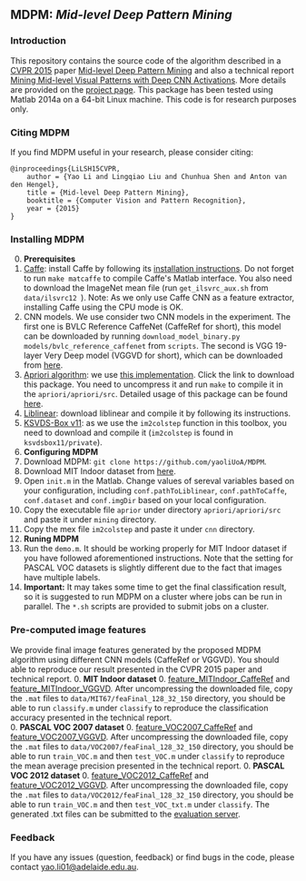 ## MDPM: *Mid-level Deep Pattern Mining*

### Introduction
This repository contains the source code of the algorithm described in a [CVPR 2015](http://www.pamitc.org/cvpr15/) paper 
[Mid-level Deep Pattern Mining](http://www.cv-foundation.org/openaccess/content_cvpr_2015/papers/Li_Mid-Level_Deep_Pattern_2015_CVPR_paper.pdf) 
and also a technical report [Mining Mid-level Visual Patterns with Deep CNN Activations](http://arxiv.org/abs/1506.06343). More details are provided on the [project page](https://cs.adelaide.edu.au/~yaoli/?page_id=234).
This package has been tested using Matlab 2014a on a 64-bit Linux machine. This code is for research purposes only. 

### Citing MDPM

If you find MDPM useful in your research, please consider citing:

    @inproceedings{LiLSH15CVPR,
        author = {Yao Li and Lingqiao Liu and Chunhua Shen and Anton van den Hengel},
        title = {Mid-level Deep Pattern Mining},
        booktitle = {Computer Vision and Pattern Recognition},
        year = {2015}
    }

### Installing MDPM
0. **Prerequisites** 
 0. [Caffe](http://caffe.berkeleyvision.org/): install Caffe by following its [installation instructions](http://caffe.berkeleyvision.org/installation.html). 
    Do not forget to run `make matcaffe` to compile Caffe's Matlab interface. You also need to download the ImageNet mean file (run `get_ilsvrc_aux.sh` from `data/ilsvrc12 `).
    Note: As we only use Caffe CNN as a feature extractor, installing Caffe using the CPU mode is OK. 
 0. CNN models. We use consider two CNN models in the experiment. The first one is BVLC Reference CaffeNet (CaffeRef for short), 
    this model can be downloaded by running `download_model_binary.py models/bvlc_reference_caffenet` from `scripts`.
    The second is VGG 19-layer Very Deep model (VGGVD for short), which can be downloaded from [here](http://www.robots.ox.ac.uk/~vgg/research/very_deep/). 
 0. [Apriori algorithm](http://en.wikipedia.org/wiki/Apriori_algorithm): we use [this implementation](http://www.borgelt.net/src/apriori.tar.gz). Click the link to download this package. You need 
    to uncompress it and run `make` to compile it in the `apriori/apriori/src`. 
    Detailed usage of this package can be found [here](http://www.borgelt.net/doc/apriori/apriori.html).
 0. [Liblinear](http://www.csie.ntu.edu.tw/~cjlin/liblinear/): download liblinear and compile it by following its instructions. 
 0. [KSVDS-Box v11](http://www.cs.technion.ac.il/~ronrubin/Software/ksvdsbox11.zip): as we use the `im2colstep` function in this toolbox, 
     you need to download and compile it (`im2colstep` is found in `ksvdsbox11/private`).
0. **Configuring MDPM**
 0. Download MDPM: `git clone https://github.com/yaoliUoA/MDPM`.
 0. Download MIT Indoor dataset from [here](http://web.mit.edu/torralba/www/indoor.html).
 0. Open `init.m` in the Matlab. Change values of sereval variables based on your configuration, including `conf.pathToLiblinear`, `conf.pathToCaffe`, `conf.dataset` and `conf.imgDir` based on your
    local configuration. 
 0. Copy the executable file `aprior` under directory `apriori/apriori/src` and paste it under `mining` directory.    
 0. Copy the mex file `im2colstep` and paste it under `cnn` directory. 
0. **Runing MDPM**
 0. Run the `demo.m`. It should be working properly for MIT Indoor dataset if you have followed aforementioned instructions. Note 
    that the setting for PASCAL VOC datasets is slightly different due to the fact that images have multiple labels. 
 0. **Important:** It may takes some time to get the final classification result, so it is suggested to run MDPM on a cluster 
   where jobs can be run in parallel. The `*.sh` scripts are provided to submit jobs on a cluster. 

### Pre-computed image features
We provide final image features generated by the proposed MDPM algorithm using different CNN models (CaffeRef or VGGVD).
You should able to reproduce our result presented in the CVPR 2015 paper and technical report. 
0. **MIT Indoor dataset**
 0. [feature_MITIndoor_CaffeRef](http://cs.adelaide.edu.au/~yaoli/wp-content/projects/MDPM/data/feature_MITIndoor_CaffeRef.zip) and 
    [feature_MITIndoor_VGGVD](http://cs.adelaide.edu.au/~yaoli/wp-content/projects/MDPM/data/feature_MITIndoor_VGGVD.zip).
    After uncompressing the downloaded file,  copy the `.mat` files to `data/MIT67/feaFinal_128_32_150` directory, you should be able to run `classify.m`
    under `classify` to reproduce the classification accuracy presented in the technical report.  
0. **PASCAL VOC 2007 dataset**
 0. [feature_VOC2007_CaffeRef](http://cs.adelaide.edu.au/~yaoli/wp-content/projects/MDPM/data/feature_VOC2007_CaffeRef.zip) and 
    [feature_VOC2007_VGGVD](http://cs.adelaide.edu.au/~yaoli/wp-content/projects/MDPM/data/feature_VOC2007_VGGVD.zip).
    After uncompressing the downloaded file,  copy the `.mat` files to `data/VOC2007/feaFinal_128_32_150` directory, you should be able to run `train_VOC.m`
    and then `test_VOC.m` under `classify` to reproduce the mean average precision presented in the technical report. 
0. **PASCAL VOC 2012 dataset**
 0. [feature_VOC2012_CaffeRef](http://cs.adelaide.edu.au/~yaoli/wp-content/projects/MDPM/data/feature_VOC2012_CaffeRef.zip) and 
    [feature_VOC2012_VGGVD](http://cs.adelaide.edu.au/~yaoli/wp-content/projects/MDPM/data/feature_VOC2012_VGGVD.zip).
    After uncompressing the downloaded file,  copy the `.mat` files to `data/VOC2012/feaFinal_128_32_150` directory, you should be able to run `train_VOC.m`
    and then `test_VOC_txt.m` under `classify`. The generated .txt files can be submitted to the [evaluation server](http://host.robots.ox.ac.uk:8080/accounts/login/?next=/eval/upload/). 

### Feedback

If you have any issues (question, feedback) or find bugs in the code, please contact yao.li01@adelaide.edu.au.

